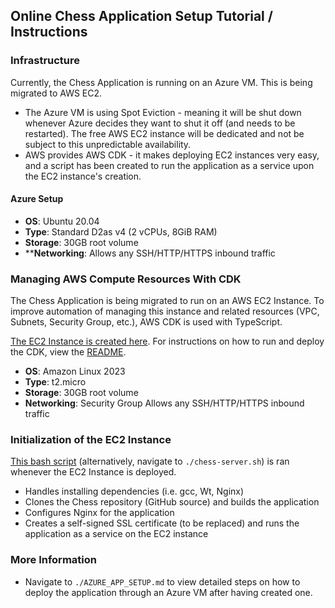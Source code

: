 ## Online Chess Application Setup Tutorial / Instructions

### Infrastructure
Currently, the Chess Application is running on an Azure VM. This is being migrated to AWS EC2.
* The Azure VM is using Spot Eviction - meaning it will be shut down whenever Azure decides they want to shut it off (and needs to be restarted). The free AWS EC2 instance will be dedicated and not be subject to this unpredictable availability.
* AWS provides AWS CDK - it makes deploying EC2 instances very easy, and a script has been created to run the application as a service upon the EC2 instance's creation.

#### Azure Setup
* **OS**: Ubuntu 20.04
* **Type**: Standard D2as v4 (2 vCPUs, 8GiB RAM)
* **Storage**: 30GB root volume
* ****Networking**: Allows any SSH/HTTP/HTTPS inbound traffic

### Managing AWS Compute Resources With CDK
The Chess Application is being migrated to run on an AWS EC2 Instance. To improve automation of managing this instance and related resources (VPC, Subnets, Security Group, etc.), AWS CDK is used with TypeScript.

[The EC2 Instance is created here](https://github.com/rgavigan/portfolio-cdk/blob/main/lib/ec2-stack.ts). For instructions on how to run and deploy the CDK, view the [README](https://github.com/rgavigan/portfolio-cdk/blob/main/README.md).
* **OS**: Amazon Linux 2023
* **Type**: t2.micro
* **Storage**: 30GB root volume
* **Networking**: Security Group Allows any SSH/HTTP/HTTPS inbound traffic

### Initialization of the EC2 Instance
[This bash script](https://github.com/rgavigan/portfolio-cdk/blob/main/scripts/chess-server.sh) (alternatively, navigate to `./chess-server.sh`) is ran whenever the EC2 Instance is deployed. 
* Handles installing dependencies (i.e. gcc, Wt, Nginx)
* Clones the Chess repository (GitHub source) and builds the application
* Configures Nginx for the application
* Creates a self-signed SSL certificate (to be replaced) and runs the application as a service on the EC2 instance

### More Information
* Navigate to `./AZURE_APP_SETUP.md` to view detailed steps on how to deploy the application through an Azure VM after having created one.
